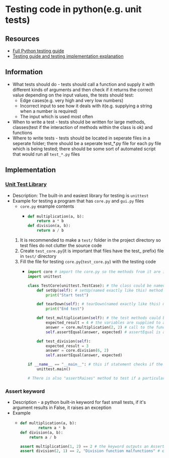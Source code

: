 # Testing code in python(e.g. unit tests)
## Resources
* [Full Python testing guide](https://realpython.com/python-testing/)
* [Testing guide and testing implementation explanation](https://towardsdatascience.com/the-importance-of-testing-your-python-code-9b1262d009dc)


## Information
* What tests should do - tests should call a function and supply it with different kinds of arguments and then check if it returns the correct value depending on the input values, the tests should test:
	* Edge cases(e.g. very high and very low numbers)
	* Incorrect input to see how it deals with it(e.g. supplying a string when a number is required)
	* The input which is used most often
* When to write a test - tests should be written for large methods, classes(test if the interaction of methods within the class is ok) and functions
* Where to write tests - tests should be located in seperate files in a seperate folder; there should be a seperate test_*.py file for each py file which is being tested; there should be some sort of automated script that would run all `test_*.py` files


## Implementation
### [Unit Test Library](https://docs.python.org/3/library/unittest.html)
* Description: The built-in and easiest library for testing is `unittest`
* Example for testing a program that has `core.py` and `gui.py` files
	* `core.py` example contents
		* 	```python
			def multiplication(a, b):
				return a * b
			def division(a, b):
				return a / b
			```
	1. It is recommended to make a `test/` folder in the project directory so test files do not clutter the source code
	2. Create `test_core.py`(it is important that files have the test_ prefix) file in `test/` directory
	3. Fill the file for testing `core.py`(`test_core.py`) with the testing code
		* 	```python
			import core # import the core.py so the methods from it are imported and could be accessed/called by the test_core.py
			import unittest

			class TestCore(unittest.TestCase): # the class could be named anything, but it is important it inherits from unittest.TestCase
				def setUp(self): # setUp(named exactly like this) method is not required, but if it is present in the class, code in it will run before every test method
					print("Start test")

				def tearDown(self): # tearDown(named exactly like this) method is not required, but if it is present in the class, code in it will run after every test method
					print("End test")

				def test_multiplication(self): # the test methods could be named anything, but they SHOULD have a "test_" prefix in their name
					expected_result = 4 # the variables are supplied to assertEqual method just for convinience, the function call and expected result could be supplied to it directly as arguments without using intermidate variables
					answer = core.multiplication(2, 2) # call to the function with selected input arguments, to then compare it's return value with the expected value
					self.assertEqual(answer, expected) # assertEqual is a method inherited from unittest.TestCase, it compares it's first argument(which should be the return value of function) and second(which should be the expected value) and if they are not equal it prints out that the test failed. There are multiple different methods similar to assertEqual in unittests - https://docs.python.org/3/library/unittest.html#assert-methods

				def test_division(self):
					expected_result = 3
					answer = core.division(6, 2)
					self.assertEqual(answer, expected)

			if __name__ == "__main__": # this if statement checks if the module is run directly(python <module>) and not imported into another module and if it is than it calls the main function from unit test which should call all of the tests and output runtime info...
				unittest.main()

			# There is also "assertRaises" method to test if a particular exception occured
			```

### Assert keyword
* Description - a python built-in keyword for fast small tests, if it's argument results in False, it raises an exception
* Example
	* 	```python
		def multiplication(a, b):
				return a * b
		def division(a, b):
			return a / b

		assert multiplication(1, 2) == 2 # the keyword outputs an AssertionError exception if it's argument is False which in this case will be if the comparasion fails
		assert division(2, 1) == 2, "Division function malfunctions" # error text could be supplied as a string after the comma after the comparasion, this text will be outputted if the assertion fails(values not equal in this case)
